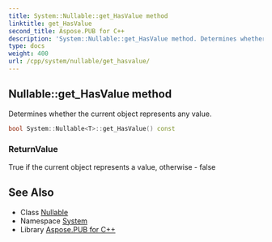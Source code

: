 ```yaml
---
title: System::Nullable::get_HasValue method
linktitle: get_HasValue
second_title: Aspose.PUB for C++
description: 'System::Nullable::get_HasValue method. Determines whether the current object represents any value in C++.'
type: docs
weight: 400
url: /cpp/system/nullable/get_hasvalue/
---
```

## Nullable::get_HasValue method


Determines whether the current object represents any value.

```cpp
bool System::Nullable<T>::get_HasValue() const
```


### ReturnValue

True if the current object represents a value, otherwise - false

## See Also

* Class [Nullable](../)
* Namespace [System](../../)
* Library [Aspose.PUB for C++](../../../)
